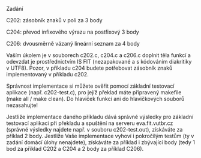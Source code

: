 Zadání 

C202: zásobník znaků v poli za 3 body

C204: převod infixového výrazu na postfixový 3 body

C206: dvousměrně vázaný lineární seznam za 4 body

Vaším úkolem je v souborech c202.c, c204.c a c206.c doplnit těla funkcí a odevzdat je prostřednictvím IS FIT (nezapakované a s kódováním diakritiky v UTF8). Pozor, v příkladu c204 budete potřebovat zásobník znaků implementovaný v příkladu c202.

Správnost implementace si můžete ověřit pomocí základní testovací aplikace (např. c202-test.c), pro jejíž překlad máte připravený makefile (make all / make clean). Do hlaviček funkcí ani do hlavičkových souborů nezasahujte!

Jestliže implementace daného příkladu dává správné výsledky pro základní testovací aplikaci při překladu a spuštění na serveru eva.fit.vutbr.cz (správné výsledky najdete např. v souboru c202-test.out), získáváte za příklad 2 body. Jestliže Vaše implementace vyhoví i pokročilým testům (ty v zadání domácí úlohy nenajdete), získáváte za příklad i zbývající body (tedy 1 bod za příklad C202 a C204 a 2 body za příklad C206).
